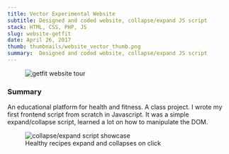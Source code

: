 ```yaml
---
title: Vector Experimental Website
subtitle: Designed and coded website, collapse/expand JS script
stack: HTML, CSS, PHP, JS
slug: website-getfit
date: April 26, 2017
thumb: thumbnails/website_vector_thumb.png
summary:  Designed and coded website, collapse/expand JS script
---
```


<figure class="image-body image-body-large">
    <img src="./assets/website-getfit/getfit-homepage-tour.gif" alt="getfit website tour" class="large-image" />
</figure>

<div class="text-body">
    <h3>Summary</h3>
    <p>
        An educational platform for health and fitness. A class project.
        I wrote my first frontend script from scratch in Javascript. It was a simple expand/collapse script, learned a lot on how to manipulate the DOM.
    </p>
</div>

<figure class="image-body image-body-large">
    <img src="./assets/website-getfit/getfit-collapse-script.gif" alt="collapse/expand script showcase" class="large-image" />
    <figcaption>Healthy recipes expand and collapses on click</figcaption>
</figure>
